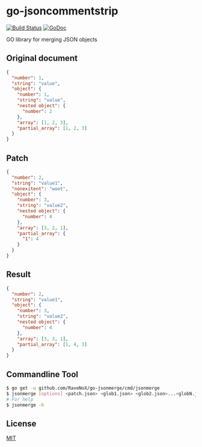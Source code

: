 # go-jsoncommentstrip
[![Build Status](https://travis-ci.org/RaveNoX/go-jsonmerge.svg?branch=master)](https://travis-ci.org/RaveNoX/go-jsonmerge)
[![GoDoc](https://godoc.org/github.com/RaveNoX/go-jsonmerge?status.svg)](https://godoc.org/github.com/RaveNoX/go-jsonmerge)

GO library for merging JSON objects

## Original document
```json
{  
  "number": 1,
  "string": "value",
  "object": {
    "number": 1,
    "string": "value",
    "nested object": {
      "number": 2
    },
    "array": [1, 2, 3],
    "partial_array": [1, 2, 3]
  }
}
```

## Patch
```json
{  
  "number": 2,
  "string": "value1",
  "nonexitent": "woot",
  "object": {
    "number": 3,
    "string": "value2",
    "nested object": {
      "number": 4
    },
    "array": [3, 2, 1],
    "partial_array": {
      "1": 4
    }
  }
}
```

## Result
```json
{  
  "number": 2,
  "string": "value1",
  "object": {
    "number": 3,
    "string": "value2",
    "nested object": {
      "number": 4
    },
    "array": [3, 2, 1],
    "partial_array": [1, 4, 3]
  }
}
```

## Commandline Tool

```bash
$ go get -u github.com/RaveNoX/go-jsonmerge/cmd/jsonmerge
$ jsonmerge [options] <patch.json> <glob1.json> <glob2.json>...<globN.json>
# For help
$ jsonmerge -h
```

## License
[MIT](./LICENSE.MD)
